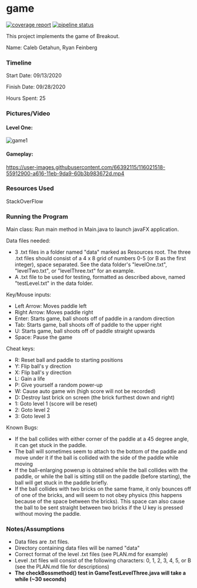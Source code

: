 game
====
[![coverage report](https://coursework.cs.duke.edu/compsci307_2020fall/game_team01/badges/master/coverage.svg)](https://coursework.cs.duke.edu/compsci307_2020fall/game_team01/-/commits/master)
[![pipeline status](https://coursework.cs.duke.edu/compsci307_2020fall/game_team01/badges/master/pipeline.svg)](https://coursework.cs.duke.edu/compsci307_2020fall/game_team01/-/commits/master)

This project implements the game of Breakout.

Name: Caleb Getahun, Ryan Feinberg

### Timeline

Start Date: 09/13/2020

Finish Date: 09/28/2020

Hours Spent: 25

### Pictures/Video

#### Level One:
![game1](https://user-images.githubusercontent.com/66392115/116021497-4e6a1b00-a616-11eb-897b-fa93f5224bb3.png)


#### Gameplay:
https://user-images.githubusercontent.com/66392115/116021518-55912900-a616-11eb-9da9-60b3b983672d.mp4


### Resources Used

StackOverFlow

### Running the Program

Main class: Run main method in Main.java to launch javaFX application. 

Data files needed: 
* 3 .txt files in a folder named "data" marked as Resources root. The three .txt files should consist of a 4 x 8 grid of numbers 0-5 (or B as the first integer), space separated. See the data folder's "levelOne.txt", "levelTwo.txt", or "levelThree.txt" for an example.
* A .txt file to be used for testing, formatted as described above, named "testLevel.txt" in the data folder.

Key/Mouse inputs:
* Left Arrow: Moves paddle left
* Right Arrow: Moves paddle right
* Enter: Starts game, ball shoots off of paddle in a random direction
* Tab: Starts game, ball shoots off of paddle to the upper right
* U: Starts game, ball shoots off of paddle straight upwards
* Space: Pause the game


Cheat keys:
* R: Reset ball and paddle to starting positions
* Y: Flip ball's y direction
* X: Flip ball's y direction
* L: Gain a life
* P: Give yourself a random power-up
* W: Cause auto game win (high score will not be recorded)
* D: Destroy last brick on screen (the brick furthest down and right)
* 1: Goto level 1 (score will be reset)
* 2: Goto level 2
* 3: Goto level 3

Known Bugs:
* If the ball collides with either corner of the paddle at a 45 degree angle, it can get stuck in the paddle.
* The ball will sometimes seem to attach to the bottom of the paddle and move under it if the ball is collided with the side of the paddle while moving
* If the ball-enlarging powerup is obtained while the ball collides with the paddle, or while the ball is sitting still on the paddle (before starting), the ball will get stuck in the paddle briefly.
* If the ball collides with two bricks on the same frame, it only bounces off of one of the bricks, and will seem to not obey physics (this happens because of the space between the bricks). This space can also cause the ball to be sent straight between two bricks if the U key is pressed without moving the paddle.

### Notes/Assumptions
* Data files are .txt files.
* Directory containing data files will be named "data"
* Correct format of the level .txt files (see PLAN.md for example)
* Level .txt files will consist of the following characters: 0, 1, 2, 3, 4, 5, or B (see the PLAN.md file for descriptions)
* **The checkBossmethod() test in GameTestLevelThree.java will take a while (~30 seconds)**
